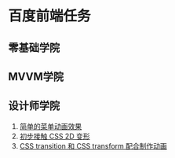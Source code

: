 # 百度前端任务

## 零基础学院

## MVVM学院 

## 设计师学院

1. [简单的菜单动画效果](./design/task_1/index.html)
2. [初步接触 CSS 2D 变形](./design/task_2/index.html)
3. [CSS transition 和 CSS transform 配合制作动画](./design/task_3/index.html)

